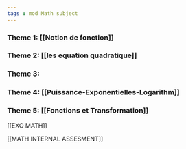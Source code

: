 ```yaml
---
tags : mod Math subject
---
```

### **Theme 1:** [[Notion de fonction]] 

### **Theme 2:** [[les equation quadratique]] 

### **Theme 3:**

### **Theme 4:** [[Puissance-Exponentielles-Logarithm]] 

### **Theme 5:** [[Fonctions et Transformation]]  

[[EXO MATH]] 

[[MATH INTERNAL ASSESMENT]] 